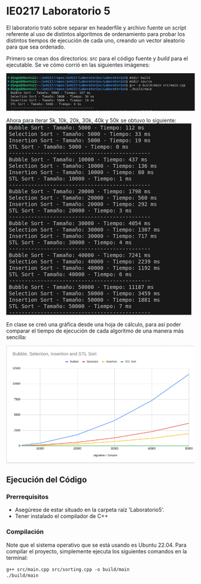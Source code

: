 # IE0217 Laboratorio 5

El laboratorio trató sobre separar en headerfile y archivo fuente un script referente al uso de distintos algoritmos de ordenamiento para probar los distintos tiempos de ejecución de cada uno, creando un vector aleatorio para que sea ordenado.

Primero se crean dos directorios: _src_ para el código fuente y _build_ para el ejecutable. Se ve cómo corrió en las siguientes imágenes:

![Prueba con nuevos directorios](BuildSRC.png)

Ahora para iterar 5k, 10k, 20k, 30k, 40k y 50k se obtuvo lo siguiente:
![Código en terminal](Terminal.png)

En clase se creó una gráfica desde una hoja de cálculo, para así poder comparar el tiempo de ejecución de cada algoritmo de una manera más sencilla:

![Gráfica generada en hoja de cálculo](Grafica.png)


## Ejecución del Código

### Prerrequisitos
- Asegúrese de estar situado en la carpeta raíz 'Laboratorio5'.
- Tener instalado el compilador de C++

### Compilación
Note que el sistema operativo que se está usando es Ubuntu 22.04. Para compilar el proyecto, simplemente ejecuta los siguientes comandos en la terminal:

```
g++ src/main.cpp src/sorting.cpp -o build/main 
./build/main
```



